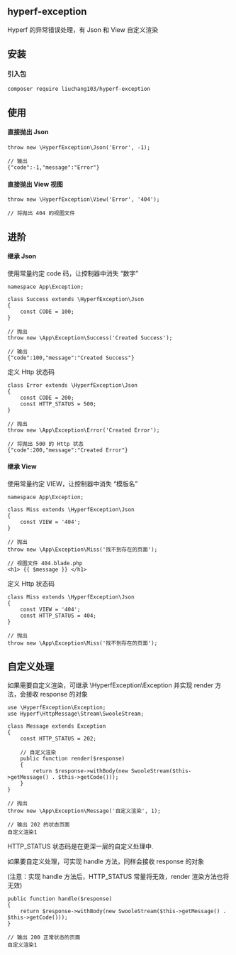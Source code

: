 ## hyperf-exception
Hyperf 的异常错误处理，有 Json 和 View 自定义渲染

## 安装

#### 引入包
```
composer require liuchang103/hyperf-exception
```

## 使用

#### 直接抛出 Json
```
throw new \HyperfException\Json('Error', -1);

// 输出
{"code":-1,"message":"Error"}
```

#### 直接抛出 View 视图
```
throw new \HyperfException\View('Error', '404');

// 将抛出 404 的视图文件
```

## 进阶

#### 继承 Json

使用常量约定 code 码，让控制器中消失 “数字”
```
namespace App\Exception;

class Success extends \HyperfException\Json
{
    const CODE = 100;
}

// 抛出
throw new \App\Exception\Success('Created Success');

// 输出
{"code":100,"message":"Created Success"}
```

定义 Http 状态码
```
class Error extends \HyperfException\Json
{
    const CODE = 200;
    const HTTP_STATUS = 500;
}

// 抛出
throw new \App\Exception\Error('Created Error');

// 将抛出 500 的 Http 状态
{"code":200,"message":"Created Error"}
```

#### 继承 View
使用常量约定 VIEW，让控制器中消失 “模版名”
```
namespace App\Exception;

class Miss extends \HyperfException\Json
{
    const VIEW = '404';
}

// 抛出
throw new \App\Exception\Miss('找不到存在的页面');

// 视图文件 404.blade.php
<h1> {{ $message }} </h1>
```

定义 Http 状态码
```
class Miss extends \HyperfException\Json
{
    const VIEW = '404';
    const HTTP_STATUS = 404;
}

// 抛出
throw new \App\Exception\Miss('找不到存在的页面');
```

## 自定义处理

如果需要自定义渲染，可继承 \HyperfException\Exception 并实现 render 方法，会接收 response 的对象
```
use \HyperfException\Exception;
use Hyperf\HttpMessage\Stream\SwooleStream;

class Message extends Exception
{
    const HTTP_STATUS = 202;
    
    // 自定义渲染
    public function render($response)
    {
        return $response->withBody(new SwooleStream($this->getMessage() . $this->getCode()));
    }
}

// 抛出
throw new \App\Exception\Message('自定义渲染', 1);

// 输出 202 的状态页面
自定义渲染1
```

HTTP_STATUS 状态码是在更深一层的自定义处理中.

如果要自定义处理，可实现 handle 方法，同样会接收 response 的对象 

(注意：实现 handle 方法后，HTTP_STATUS 常量将无效，render 渲染方法也将无效)
```
public function handle($response)
{
    return $response->withBody(new SwooleStream($this->getMessage() . $this->getCode()));
}

// 输出 200 正常状态的页面
自定义渲染1
```
